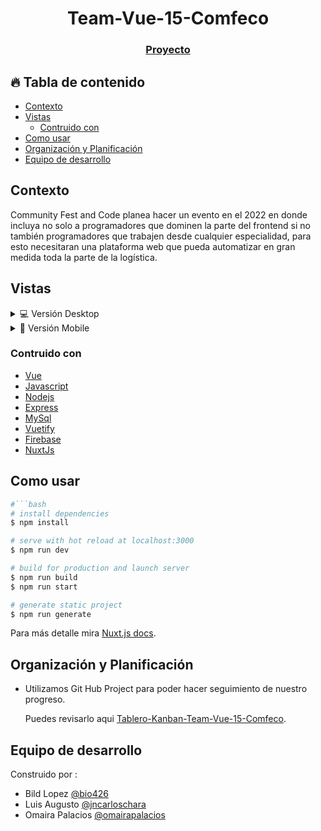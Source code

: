 <h1 align="center">Team-Vue-15-Comfeco</h1>

<div align="center">
  <h3>
    <a href="http://54.80.141.168:3000/1" target="_blank" >
      Proyecto
    </a>
  </h3>
</div>

<!-- TABLE OF CONTENTS -->

## 🔥 Tabla de contenido

- [Contexto](#contexto)
- [Vistas](#vistas)
  - [Contruido con](#construido-con)
- [Como usar](#como-usar)
- [Organización y Planificación](#organización-y-planificación)
- [Equipo de desarrollo](#equipo-de-desarrollo)

## Contexto

Community Fest and Code planea hacer un evento en el 2022 en donde incluya no solo a programadores que dominen la parte del frontend si no también programadores que trabajen desde cualquier especialidad, para esto necesitaran una plataforma web que pueda automatizar en gran medida toda la parte de la logística.

## Vistas

<details>
  <summary>💻 Versión Desktop</summary>

![screenshot](https://i.imgur.com/2pAFLxm.png)
![screenshot](https://i.imgur.com/R5sBAUJ.png)
![screenshot](https://i.imgur.com/IOb2g38.png)
![screenshot](https://i.imgur.com/gHvyaLO.png)

</details>

<details>
  <summary>📱 Versión Mobile</summary>

![screenshot](https://i.imgur.com/3TJA64F.png)
<br>
![screenshot](https://i.imgur.com/ZPgD3xt.png)

</details>

### Contruido con

- [Vue](https://vuejs.org/)
- [Javascript](https://developer.mozilla.org/es/docs/Web/JavaScript)
- [Nodejs](https://nodejs.org)
- [Express](https://expressjs.com)
- [MySql](https://www.mysql.com/)
- [Vuetify](https://vuetifyjs.com/en/)
- [Firebase](https://firebase.google.com/)
- [NuxtJs](https://nuxtjs.org)

## Como usar

```bash
#```bash
# install dependencies
$ npm install

# serve with hot reload at localhost:3000
$ npm run dev

# build for production and launch server
$ npm run build
$ npm run start

# generate static project
$ npm run generate
```
Para más detalle mira [Nuxt.js docs](https://nuxtjs.org).

## Organización y Planificación


- Utilizamos Git Hub Project para poder hacer seguimiento de nuestro progreso.

  Puedes revisarlo aqui [Tablero-Kanban-Team-Vue-15-Comfeco](https://github.com/Comunidad-de-Programadores/Team-Vue-15-Comfeco/projects/1).
## Equipo de desarrollo

Construido por :

- Bild Lopez [@bio426](https://github.com/bio426)
- Luis Augusto [@jncarloschara](https://github.com/lagcamgc)
- Omaira Palacios [@omairapalacios](https://github.com/omairapalacios)


